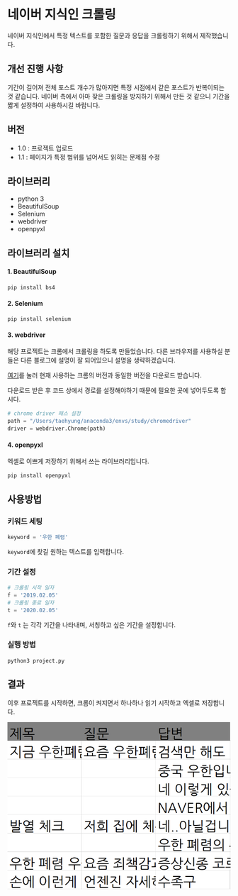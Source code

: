# 네이버 지식인 크롤링

네이버 지식인에서 특정 텍스트를 포함한 질문과 응답을 크롤링하기 위해서 제작했습니다.

## 개선 진행 사항
기간이 길어져 전체 포스트 개수가 많아지면 특정 시점에서 같은 포스트가 반복이되는 것 같습니다.
네이버 측에서 아마 잦은 크롤링을 방지하기 위해서 만든 것 같으니 기간을 짧게 설정하여 사용하시길 바랍니다.

## 버전
- 1.0 : 프로젝트 업로드
- 1.1 : 페이지가 특정 범위를 넘어서도 읽히는 문제점 수정

## 라이브러리
- python 3
- BeautifulSoup
- Selenium
- webdriver
- openpyxl

## 라이브러리 설치
#### 1. BeautifulSoup

```shell
pip install bs4
```

#### 2. Selenium

```shell
pip install selenium
```

#### 3. webdriver
해당 프로젝트는 크롬에서 크롤링을 하도록 만들었습니다. 다른 브라우저를 사용하실 분들은 다른 블로그에 설명이 잘 되어있으니 설명을 생략하겠습니다.

[여기](https://sites.google.com/a/chromium.org/chromedriver/downloads)를 눌러 현재 사용하는 크롬의 버전과 동일한 버전을 다운로드 받습니다.

다운로드 받은 후 코드 상에서 경로를 설정해야하기 때문에 필요한 곳에 넣어두도록 합시다.
```python
# chrome driver 패스 설정
path = "/Users/taehyung/anaconda3/envs/study/chromedriver"
driver = webdriver.Chrome(path)
```

#### 4. openpyxl
엑셀로 이쁘게 저장하기 위해서 쓰는 라이브러리입니다.
```shell
pip install openpyxl
```

## 사용방법 

### 키워드 세팅
```python
keyword = '우한 폐렴'
```

`keyword`에 찾길 원하는 텍스트를 입력합니다.

### 기간 설정
```python
# 크롤링 시작 일자
f = '2019.02.05'
# 크롤링 종료 일자
t = '2020.02.05'
```

`f`와 `t` 는 각각 기간을 나타내며, 서칭하고 싶은 기간을 설정합니다.

### 실행 방법
```shell
python3 project.py
```

## 결과
이후 프로젝트를 시작하면, 크롬이 켜지면서 하나하나 읽기 시작하고 엑셀로 저장합니다. 

![screenshot](screenshot.png)

